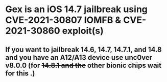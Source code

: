 # Gex is an iOS 14.7 jailbreak using CVE-2021-30807 IOMFB & CVE-2021-30860 exploit(s)

## If you want to jailbreak 14.6, 14.7, 14.7.1, and 14.8 and you have an A12/A13 device use unc0ver v8.0.0 (for ~~14.8.1 and the~~ other bionic chips wait for this .)
